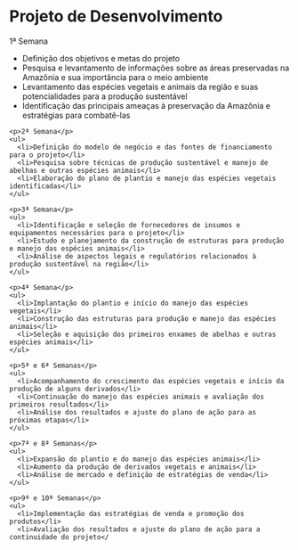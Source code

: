 <html>
  <head>
    <title>Folha Verde - Produção Interdisciplinar</title>
  </head>
  <body>
    <h1>Projeto de Desenvolvimento</h1>
    <p>1ª Semana</p>
    <ul>
      <li>Definição dos objetivos e metas do projeto</li>
      <li>Pesquisa e levantamento de informações sobre as áreas preservadas na Amazônia e sua importância para o meio ambiente</li>
      <li>Levantamento das espécies vegetais e animais da região e suas potencialidades para a produção sustentável</li>
      <li>Identificação das principais ameaças à preservação da Amazônia e estratégias para combatê-las</li>
    </ul>

    <p>2ª Semana</p>
    <ul>
      <li>Definição do modelo de negócio e das fontes de financiamento para o projeto</li>
      <li>Pesquisa sobre técnicas de produção sustentável e manejo de abelhas e outras espécies animais</li>
      <li>Elaboração do plano de plantio e manejo das espécies vegetais identificadas</li>
    </ul>

    <p>3ª Semana</p>
    <ul>
      <li>Identificação e seleção de fornecedores de insumos e equipamentos necessários para o projeto</li>
      <li>Estudo e planejamento da construção de estruturas para produção e manejo das espécies animais</li>
      <li>Análise de aspectos legais e regulatórios relacionados à produção sustentável na região</li>
    </ul>

    <p>4ª Semana</p>
    <ul>
      <li>Implantação do plantio e início do manejo das espécies vegetais</li>
      <li>Construção das estruturas para produção e manejo das espécies animais</li>
      <li>Seleção e aquisição dos primeiros enxames de abelhas e outras espécies animais</li>
    </ul>

    <p>5ª e 6ª Semanas</p>
    <ul>
      <li>Acompanhamento do crescimento das espécies vegetais e início da produção de alguns derivados</li>
      <li>Continuação do manejo das espécies animais e avaliação dos primeiros resultados</li>
      <li>Análise dos resultados e ajuste do plano de ação para as próximas etapas</li>
    </ul>

    <p>7ª e 8ª Semanas</p>
    <ul>
      <li>Expansão do plantio e do manejo das espécies animais</li>
      <li>Aumento da produção de derivados vegetais e animais</li>
      <li>Análise de mercado e definição de estratégias de venda</li>
    </ul>

    <p>9ª e 10ª Semanas</p>
    <ul>
      <li>Implementação das estratégias de venda e promoção dos produtos</li>
      <li>Avaliação dos resultados e ajuste do plano de ação para a continuidade do projeto</
